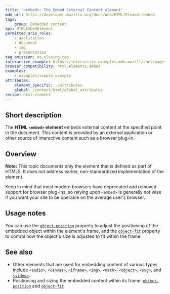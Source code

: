 ```yaml
---
title: '<embed>: The Embed External Content element'
mdn_url: https://developer.mozilla.org/docs/Web/HTML/Element/embed
tags:
    group: Embedded content
api: HTMLEmbedElement
permitted_aria_roles:
    - application
    - document
    - img
    - presentation
tag_omission: no-closing-tag
interactive_example: https://interactive-examples.mdn.mozilla.net/pages/tabbed/embed.html
browser_compatibility: html.elements.embed
examples:
    - examples/simple-example
attributes:
    element_specific: ./attributes
    global: /content/html/global_attributes
recipe: html-element
---
```


## Short description

The **HTML `<embed>` element** embeds external content at the specified
point in the document. This content is provided by an external
application or other source of interactive content such as a browser
plug-in.

## Overview

**Note:** This topic documents only the element that is defined as part
of HTML5. It does not address earlier, non-standardized implementation
of the element.

Keep in mind that most modern browsers have deprecated and removed
support for browser plug-ins, so relying upon `<embed>` is generally not
wise if you want your site to be operable on the average user\'s
browser.

## Usage notes

You can use the
[`object-position`](/en-US/docs/Web/CSS/object-position)
property to adjust the positioning of the embedded object within the
element's frame, and the [`object-fit`](/en-US/docs/Web/CSS/object-fit)
property to control how the object\'s size is adjusted to fit within the
frame.

## See also

- Other elements that are used for embedding content of various types
  include
  [`<audio>`](/en-US/docs/Web/HTML/Element/audio),
  [`<canvas>`](/en-US/docs/Web/HTML/Element/canvas),
  [`<iframe>`](/en-US/docs/Web/HTML/Element/iframe),
  [`<img>`](/en-US/docs/Web/HTML/Element/img),
  `<math>`,
  [`<object>`](/en-US/docs/Web/HTML/Element/object),
  [`<svg>`](/en-US/docs/Web/SVG/Element/svg),
  and [`<video>`](/en-US/docs/Web/HTML/Element/video).
- Positioning and sizing the embedded content within its frame:
  [`object-position`](/en-US/docs/Web/CSS/object-position)
  and [`object-fit`](/en-US/docs/Web/CSS/object-fit)
